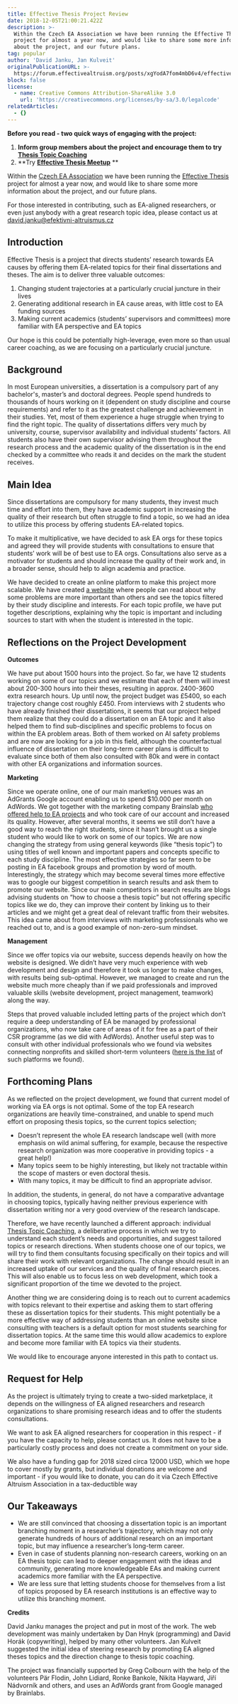 ```yaml
---
title: Effective Thesis Project Review
date: 2018-12-05T21:00:21.422Z
description: >-
  Within the Czech EA Association we have been running the Effective Thesis
  project for almost a year now, and would like to share some more information
  about the project, and our future plans.
tag: popular
author: 'David Janku, Jan Kulveit'
originalPublicationURL: >-
  https://forum.effectivealtruism.org/posts/xgYodA7fom4mbD6v4/effective-thesis-project-review
block: false
license:
  - name: Creative Commons Attribution-ShareAlike 3.0
    url: 'https://creativecommons.org/licenses/by-sa/3.0/legalcode'
relatedArticles:
  - {}
---
```

**Before you read - two quick ways of engaging with the project:**

1. **Inform group members about the project and encourage them to try **[**Thesis Topic Coaching**](http://effectivethesis.com/thesis-coaching/)****
2. **Try **[**Effective Thesis Meetup**](https://docs.google.com/document/d/1hmjhnLhd4w7sRai6m7NUydPFwXDdyJMlXAj0FcES3lo/edit)**  **



Within the [Czech EA Association](https://forum.effectivealtruism.org/ea/1ls/introducing_czech_association_for_effective/&sa=D&ust=1522957213401000) we have been running the [Effective Thesis](http://effectivethesis.com/) project for almost a year now, and would like to share some more information about the project, and our future plans.

For those interested in contributing, such as EA-aligned researchers, or even just anybody with a great research topic idea, please contact us at [david.janku@efektivni-altruismus.cz](david.janku@efektivni-altruismus.cz)

## Introduction

Effective Thesis is a project that directs students’ research towards EA causes by offering them EA-related topics for their final dissertations and theses. The aim is to deliver three valuable outcomes:

1. Changing student trajectories at a particularly crucial juncture in their lives
2. Generating additional research in EA cause areas, with little cost to EA funding sources
3. Making current academics (students’ supervisors and committees) more familiar with EA perspective and EA topics

Our hope is this could be potentially high-leverage, even more so than usual career coaching, as we are focusing on a particularly crucial juncture.

## Background

In most European universities, a dissertation is a compulsory part of any bachelor's, master’s and doctoral degrees. People spend hundreds to thousands of hours working on it (dependent on study discipline and course requirements) and refer to it as the greatest challenge and achievement in their studies. Yet, most of them experience a huge struggle when trying to find the right topic. The quality of dissertations differs very much by university, course, supervisor availability and individual students’ factors. All students also have their own supervisor advising them throughout the research process and the academic quality of the dissertation is in the end checked by a committee who reads it and decides on the mark the student receives.

## Main Idea

Since dissertations are compulsory for many students, they invest much time and effort into them, they have academic support in increasing the quality of their research but often struggle to find a topic, so we had an idea to utilize this process by offering students EA-related topics.

To make it multiplicative, we have decided to ask EA orgs for these topics and agreed they will provide students with consultations to ensure that students’ work will be of best use to EA orgs. Consultations also serve as a motivator for students and should increase the quality of their work and, in a broader sense, should help to align academia and practice.

We have decided to create an online platform to make this project more scalable. We have created [a website](http://effectivethesis.com/) where people can read about why some problems are more important than others and see the topics filtered by their study discipline and interests. For each topic profile, we have put together descriptions, explaining why the topic is important and including sources to start with when the student is interested in the topic.

## Reflections on the Project Development

**Outcomes**

We have put about 1500 hours into the project. So far, we have 12 students working on some of our topics and we estimate that each of them will invest about 200-300 hours into their theses, resulting in approx. 2400-3600 extra research hours. Up until now, the project budget was £5400, so each trajectory change cost roughly £450. From interviews with 2 students who have already finished their dissertations, it seems that our project helped them realize that they could do a dissertation on an EA topic and it also helped them to find sub-disciplines and specific problems to focus on within the EA problem areas. Both of them worked on AI safety problems and are now are looking for a job in this field, although the counterfactual influence of dissertation on their long-term career plans is difficult to evaluate since both of them also consulted with 80k and were in contact with other EA organizations and information sources.   

**Marketing**

Since we operate online, one of our main marketing venues was an AdGrants Google account enabling us to spend $10.000 per month on AdWords. We got together with the marketing company Brainslab [who offered help to EA projects](https://forum.effectivealtruism.org/ea/1hy/would_any_ea_chapters_like_help_running_an/) and who took care of our account and increased its quality. However, after several months, it seems we still don’t have a good way to reach the right students, since it hasn’t brought us a single student who would like to work on some of our topics. We are now changing the strategy from using general keywords (like “thesis topic”) to using titles of well known and important papers and concepts specific to each study discipline. The most effective strategies so far seem to be posting in EA facebook groups and promotion by word of mouth. Interestingly, the strategy which may become several times more effective was to google our biggest competition in search results and ask them to promote our website. Since our main competitors in search results are blogs advising students on “how to choose a thesis topic” but not offering specific topics like we do, they can improve their content by linking us to their articles and we might get a great deal of relevant traffic from their websites. This idea came about from interviews with marketing professionals who we reached out to, and is a good example of non-zero-sum mindset.

**Management**

Since we offer topics via our website, success depends heavily on how the website is designed. We didn’t have very much experience with web development and design and therefore it took us longer to make changes, with results being sub-optimal. However, we managed to create and run the website much more cheaply than if we paid professionals and improved valuable skills (website development, project management, teamwork) along the way.

Steps that proved valuable included letting parts of the project which don’t require a deep understanding of EA be managed by professional organizations,  who now take care of areas of it for free as a part of their CSR programme (as we did with AdWords). Another useful step was to consult with other individual professionals who we found via websites connecting nonprofits and skilled short-term volunteers ([here is the list](https://docs.google.com/document/d/1cl2GwFH2WT2h1GRSwSNhmy-ZPZ3Cza0iTOimEI3HaK0/edit?usp=sharing) of such platforms we found).

## Forthcoming Plans

As we reflected on the project development, we found that current model of working via EA orgs is not optimal. Some of the top EA research organizations are heavily time-constrained, and unable to spend much effort on proposing thesis topics, so the current topics selection;  

* Doesn’t represent the whole EA research landscape well (with more emphasis on wild animal suffering, for example, because the respective research organization was more cooperative in providing topics - a great help!)
* Many topics seem to be highly interesting, but likely not tractable within the scope of masters or even doctoral thesis.
* With many topics, it may be difficult to find an appropriate advisor.  

In addition, the students, in general, do not have a comparative advantage in choosing topics, typically having neither previous experience with dissertation writing nor a very good overview of the research landscape.

Therefore, we have recently launched a different approach: individual [Thesis Topic Coaching](http://effectivethesis.com/thesis-coaching/), a deliberative process in which we try to understand each student’s needs and opportunities, and suggest tailored topics or research directions. When students choose one of our topics, we will try to find them consultants focusing specifically on their topics and will share their work with relevant organizations. The change should result in an increased uptake of our services and the quality of final research pieces. This will also enable us to focus less on web development, which took a significant proportion of the time we devoted to the project.

Another thing we are considering doing is to reach out to current academics with topics relevant to their expertise and asking them to start offering these as dissertation topics for their students. This might potentially be a more effective way of addressing students than an online website since consulting with teachers is a default option for most students searching for dissertation topics. At the same time this would allow academics to explore and become more familiar with EA topics via their students.

We would like to encourage anyone interested in this path to contact us.  

## Request for Help

As the project is ultimately trying to create a two-sided marketplace, it depends on the willingness of EA aligned researchers and research organizations to share promising research ideas and to offer the students consultations.

We want to ask EA aligned researchers for cooperation in this respect - if you have the capacity to help, please contact us. It does not have to be a particularly costly process and does not create a commitment on your side.

We also have a funding gap for 2018 sized circa 12000 USD, which we hope to cover mostly by grants,  but individual donations are welcome and important - if you would like to donate, you can do it via Czech Effective Altruism Association in a tax-deductible way

## Our Takeaways

* We are still convinced that choosing a dissertation topic is an important branching moment in a researcher’s trajectory, which may not only generate hundreds of hours of additional research on an important topic, but may influence a researcher’s long-term career.  
* Even in case of students planning non-research careers, working on an EA thesis topic can lead to deeper engagement with the ideas and community, generating more knowledgeable EAs and making current academics more familiar with the EA perspective.
* We are less sure that letting students choose for themselves from a list of topics proposed by EA research institutions is an effective way to utilize this branching moment.

**Credits**

David Janku manages the project and put in most of the work. The web development was mainly undertaken by Dan Hnyk (programming) and David Horák (copywriting), helped by many other volunteers. Jan Kulveit suggested the initial idea of steering research by promoting EA aligned theses topics and the direction change to thesis topic coaching.

The project was financially supported by Greg Colbourn with the help of the volunteers Pär Flodin, John Lidiard, Ronke Bankole, Nikita Hayward, Jiří Nádvorník and others, and uses an AdWords grant from Google managed by Brainlabs.
